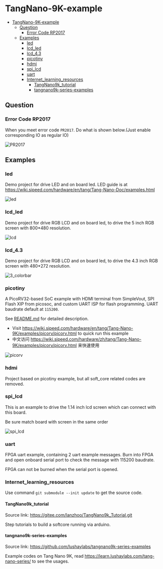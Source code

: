 # TangNano-9K-example

- [TangNano-9K-example](#tangnano-9k-example)
  - [Question](#question)
    - [Error Code RP2017](#error-code-rp2017)
  - [Examples](#examples)
    - [led](#led)
    - [lcd\_led](#lcd_led)
    - [lcd\_4.3](#lcd_43)
    - [picotiny](#picotiny)
    - [hdmi](#hdmi)
    - [spi\_lcd](#spi_lcd)
    - [uart](#uart)
    - [Internet\_learning\_resources](#internet_learning_resources)
      - [TangNano9k\_tutorial](#tangnano9k_tutorial)
      - [tangnano9k-series-examples](#tangnano9k-series-examples)

## Question

### Error Code RP2017

When you meet error code `PR2017`. Do what is shown below.(Just enable corresponding IO as regular IO)

![PR2017](.assets/ERROR%20CODE%20PR2017.png "PR2017")

## Examples

### led

Demo project for drive LED and on board led.
LED guide is at <https://wiki.sipeed.com/hardware/en/tang/Tang-Nano-Doc/examples.html>

<img src="./.assets/blink.gif" alt="led">

### lcd_led

Demo project for drive RGB LCD and on board led, to drive the 5 inch RGB screen with 800*480 resolution.

![lcd](./.assets/lcd_led.jpg)

### lcd_4.3

Demo project for drive RGB LCD and on board led, to drive the 4.3 inch RGB screen with 480*272 resolution.

![3_colorbar](./.assets/lcd_4.3_colorbar.jpg)

### picotiny

A PicoRV32-based SoC example with HDMI terminal from SimpleVout, SPI Flash XIP from picosoc, and custom UART ISP for flash programming. UART baudrate default at `115200`.

See [README.md](picotiny/README.md) for detailed description. 

- Visit https://wiki.sipeed.com/hardware/en/tang/Tang-Nano-9K/examples/picorv/picorv.html to quick run this example
- 中文访问 https://wiki.sipeed.com/hardware/zh/tang/Tang-Nano-9K/examples/picorv/picorv.html 来快速使用

![picorv](./.assets/picorv.jpg)

### hdmi

Project based on picotiny example, but all soft_core related codes are removed.

### spi_lcd

This is an example to drive the 1.14 inch lcd screen which can connect with this board.

Be sure match board with screen in the same order

![spi_lcd](./.assets/spi_lcd.jpg)

### uart

FPGA uart example, containing 2 uart example messages. Burn into FPGA and open onboard serial port to check the message with 115200 baudrate.

FPGA can not be burned when the serial port is opened.

### Internet_learning_resources

Use command `git submodule --init update` to get the source code.

#### TangNano9k_tutorial

Source link: https://gitee.com/lanzhoo/TangNano9k_Tutorial.git

Step tutorials to build a softcore running via arduino.

#### tangnano9k-series-examples

Source link: https://github.com/lushaylabs/tangnano9k-series-examples

Example codes on Tang Nano 9K, read https://learn.lushaylabs.com/tang-nano-series/ to see the usages.